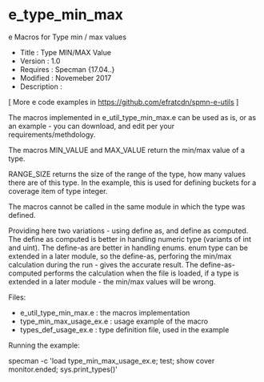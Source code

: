 # e_type_min_max
e Macros for Type min / max values
* Title       : Type MIN/MAX Value 
* Version     : 1.0
* Requires    : Specman {17.04..}
* Modified    : Novemeber 2017
* Description :

[  More e code examples in https://github.com/efratcdn/spmn-e-utils ]

The macros implemented in e_util_type_min_max.e can be used as is, or as an example - you 
can download, and edit per your requirements/methdology.


The macros MIN_VALUE and MAX_VALUE return the min/max value of a type.
 
RANGE_SIZE returns the size of the range of the type, how many values there are of this type.
In the example, this is used for defining buckets for a coverage item of type integer.
              
The macros cannot be called in the same module in which the type was defined. 


Providing here two variations - using define as, and define as computed. 
The define as computed is better in handling numeric type (variants of int and uint).
The define-as are better in handling enums. 
enum type can be extended in a later module, so the define-as, perforing the min/max 
calculation during the run - gives the accurate result. The define-as-computed performs 
the calculation when the file is loaded, if a type is extended in a later module -
the min/max values will be wrong.

Files:
- e_util_type_min_max.e : the macros implementation
- type_min_max_usage_ex.e : usage example of the macro
- types_def_usage_ex.e : type definition file, used in the example

Running the example:

  specman -c 'load type_min_max_usage_ex.e; test; show cover monitor.ended; sys.print_types()'
